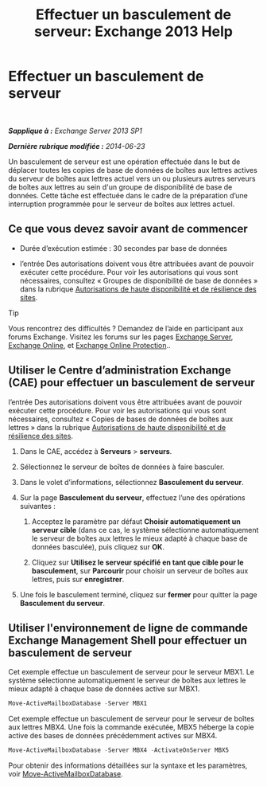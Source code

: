 ﻿---
title: 'Effectuer un basculement de serveur: Exchange 2013 Help'
TOCTitle: Effectuer un basculement de serveur
ms:assetid: ffcefd56-b0a0-4229-9011-fff4197b7c74
ms:mtpsurl: https://technet.microsoft.com/fr-fr/library/Dd298187(v=EXCHG.150)
ms:contentKeyID: 62523889
ms.date: 05/23/2018
mtps_version: v=EXCHG.150
ms.translationtype: MT
---

# Effectuer un basculement de serveur

 

_**Sapplique à :** Exchange Server 2013 SP1_

_**Dernière rubrique modifiée :** 2014-06-23_

Un basculement de serveur est une opération effectuée dans le but de déplacer toutes les copies de base de données de boîtes aux lettres actives du serveur de boîtes aux lettres actuel vers un ou plusieurs autres serveurs de boîtes aux lettres au sein d'un groupe de disponibilité de base de données. Cette tâche est effectuée dans le cadre de la préparation d’une interruption programmée pour le serveur de boîtes aux lettres actuel.

## Ce que vous devez savoir avant de commencer

  - Durée d’exécution estimée : 30 secondes par base de données

  - l’entrée Des autorisations doivent vous être attribuées avant de pouvoir exécuter cette procédure. Pour voir les autorisations qui vous sont nécessaires, consultez « Groupes de disponibilité de base de données » dans la rubrique [Autorisations de haute disponibilité et de résilience des sites](high-availability-and-site-resilience-permissions-exchange-2013-help.md).

> [!TIP]
> Vous rencontrez des difficultés ? Demandez de l’aide en participant aux forums Exchange. Visitez les forums sur les pages <a href="https://go.microsoft.com/fwlink/p/?linkid=60612">Exchange Server</a>, <a href="https://go.microsoft.com/fwlink/p/?linkid=267542">Exchange Online</a>, et <a href="https://go.microsoft.com/fwlink/p/?linkid=285351">Exchange Online Protection</a>..


## Utiliser le Centre d’administration Exchange (CAE) pour effectuer un basculement de serveur

l’entrée Des autorisations doivent vous être attribuées avant de pouvoir exécuter cette procédure. Pour voir les autorisations qui vous sont nécessaires, consultez « Copies de bases de données de boîtes aux lettres » dans la rubrique [Autorisations de haute disponibilité et de résilience des sites](high-availability-and-site-resilience-permissions-exchange-2013-help.md).

1.  Dans le CAE, accédez à **Serveurs** \> **serveurs**.

2.  Sélectionnez le serveur de boîtes de données à faire basculer.

3.  Dans le volet d’informations, sélectionnez **Basculement du serveur**.

4.  Sur la page **Basculement du serveur**, effectuez l’une des opérations suivantes :
    
    1.  Acceptez le paramètre par défaut **Choisir automatiquement un serveur cible** (dans ce cas, le système sélectionne automatiquement le serveur de boîtes aux lettres le mieux adapté à chaque base de données basculée), puis cliquez sur **OK**.
    
    2.  Cliquez sur **Utilisez le serveur spécifié en tant que cible pour le basculement**, sur **Parcourir** pour choisir un serveur de boîtes aux lettres, puis sur **enregistrer**.

5.  Une fois le basculement terminé, cliquez sur **fermer** pour quitter la page **Basculement du serveur**.

## Utiliser l'environnement de ligne de commande Exchange Management Shell pour effectuer un basculement de serveur

Cet exemple effectue un basculement de serveur pour le serveur MBX1. Le système sélectionne automatiquement le serveur de boîtes aux lettres le mieux adapté à chaque base de données active sur MBX1.

```powershell
Move-ActiveMailboxDatabase -Server MBX1
```

Cet exemple effectue un basculement de serveur pour le serveur de boîtes aux lettres MBX4. Une fois la commande exécutée, MBX5 héberge la copie active des bases de données précédemment actives sur MBX4.

```powershell
Move-ActiveMailboxDatabase -Server MBX4 -ActivateOnServer MBX5
```

Pour obtenir des informations détaillées sur la syntaxe et les paramètres, voir [Move-ActiveMailboxDatabase](https://technet.microsoft.com/fr-fr/library/dd298068\(v=exchg.150\)).


